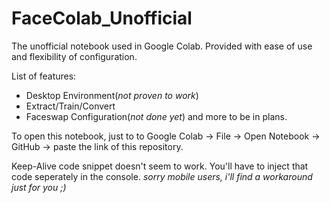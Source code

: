 # FaceColab_Unofficial

The unofficial notebook used in Google Colab. Provided with ease of use and flexibility of configuration.

List of features:

  * Desktop Environment(*not proven to work*)
  * Extract/Train/Convert
  * Faceswap Configuration(*not done yet*) and more to be in plans.

To open this notebook, just to to Google Colab -> File -> Open Notebook -> GitHub -> paste the link of this repository.

Keep-Alive code snippet doesn't seem to work. You'll have to inject that code seperately in the console. *sorry mobile users, i'll find a workaround just for you ;)*
